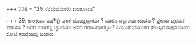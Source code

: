 +++
title = "29 ನೆರೆದುದಸುರರು ಕಾಲಕೂಟದ"

+++
29. ಕಾಲಕೂಟ ವಿಷªನ್ನೇ ಎರಕ ಹೊಯ್ದಿದ್ದಾರೋ ? ಸಿಡಿಲಿನ ದಳ್ಳುರಿಯ ಕಿಡಿಯೊ ? ಪ್ರಲಯ ಭೈರವನ ಪಡೆಯೊ ? ಶಿವನ ಉರಿಗಣ್ಣ ಜ್ವಾಲೆಯೇ ಅವರ ಗರಡಿಯಾಗಿತ್ತೋ? ಎಂಬಂತೆ ಭಯಂಕರ ತೇಜಸ್ಸಿನ ರಾಕ್ಷಸ ಭಟರು ಕೋಟಿ ಸಂಖ್ಯೆಯಲ್ಲಿ ಬಂದರು.